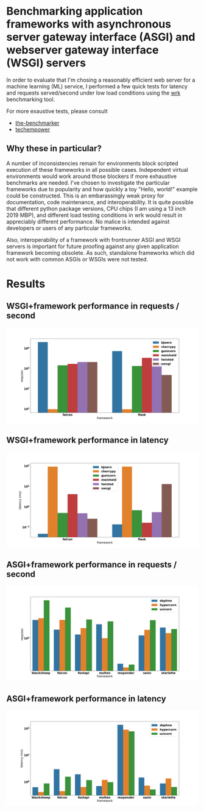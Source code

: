 # Benchmarking application frameworks with asynchronous server gateway interface (ASGI) and webserver gateway interface (WSGI) servers

In order to evaluate that I'm chosing a reasonably efficient web server for a machine learning (ML) service,
I performed a few quick tests for latency and requests served/second under low load conditions using the [wrk](https://github.com/wg/wrk) benchmarking tool.

For more exaustive tests, please consult 
- [the-benchmarker](https://github.com/the-benchmarker/web-frameworks)
- [techempower](https://www.techempower.com/benchmarks/#section=data-r19&hw=ph&test=composite&l=z8kflr-v&a=2)

## Why these in particular?
A number of inconsistencies remain for environments block scripted execution of these frameworks in all possible cases.
Independent virtual environments would work around those blockers if more exhaustive benchmarks are needed.
I've chosen to investigate the particular frameworks due to popularity and how quickly a toy "Hello, world!" example could be constructed.
This is an embarassingly weak proxy for documentation, code maintenance, and interoperability.
It is quite possible that different python package versions, CPU chips (I am using a 13 inch 2019 MBP),
and different load testing conditions in wrk would result in appreciably different performance.
No malice is intended against developers or users of any particular frameworks.

Also, interoperability of a framework with frontrunner ASGI and WSGI servers is important for future proofing
against any given application framework becoming obsolete. As such, standalone frameworks which did not work with common ASGIs or WSGIs were not tested.

# Results

## WSGI+framework performance in requests / second
![WSGI requests/sec](https://github.com/mgoldey/benchmark_app_frameworks/blob/master/plots/wsgi_request_speed.png)
## WSGI+framework performance in latency
![WSGI latency](https://github.com/mgoldey/benchmark_app_frameworks/blob/master/plots/wsgi_latency.png)

## ASGI+framework performance in requests / second
![ASGI requests/sec](https://github.com/mgoldey/benchmark_app_frameworks/blob/master/plots/asgi_request_speed.png)
## ASGI+framework performance in latency
![ASGI latency](https://github.com/mgoldey/benchmark_app_frameworks/blob/master/plots/asgi_latency.png)
